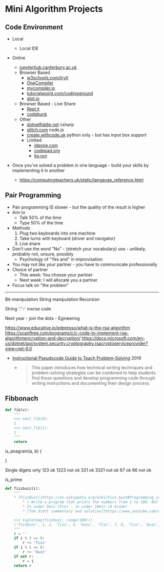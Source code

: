 Mini Algorithm Projects
=======================

Code Environment
----------------

* Local
    * Local IDE
* Online
    * [jupyterhub.canterbury.ac.uk](https://jupyterhub.canterbury.ac.uk/)
    * Browser Based
        * [w3schools.com/tryit](https://www.w3schools.com/tryit/trycompiler.asp?filename=demo_python)
        * [OneCompiler](https://onecompiler.com/)
        * [mycompiler.io](https://www.mycompiler.io/)
        * [tutorialspoint.com/codingground](https://www.tutorialspoint.com/codingground.htm)
        * [glot.io](https://glot.io/)
    * Browser Based - Live Share
        * [Repl.it](https://replit.com/)
        * [codebunk](https://codebunk.com)
    * Other
        * [dotnetfiddle.net](https://dotnetfiddle.net/) csharp
        * [glitch.com](https://glitch.com/) node.js
        * [create.withcode.uk](https://create.withcode.uk/) python only - but has input box support
        * Limited
            * [ideone.com](https://ideone.com)
            * [codepad.org](http://codepad.org)
            * [tio.run](https://tio.run/)


* Once you've solved a problem in one language - build your skills by implementing it in another
    * https://computingteachers.uk/static/langauge_reference.html


Pair Programming
----------------

* Pair programming IS slower - but the quality of the result is higher
* Aim to
    * Talk 50% of the time
    * Type 50% of the time
* Methods
    1. Plug two keyboards into one machine
    2. Take turns with keyboard (driver and navigator)
    3. Live share
* Don't use the word "No" - (stretch your vocabulary) use - unlikely, probably not, unsure, possibly
    * Psychology of "Yes and" in improvisation
* You may not _like_ your partner - you have to communicate professionally
* Choice of partner
    * This week: You choose your partner
    * Next week: I will allocate you a partner
* Focus talk on "the problem"



---


Bit-manipulation
String manipulation
Recursion

String '.''-' morse code


Next year - join the dots - Egineering

https://www.educative.io/edpresso/what-is-the-rsa-algorithm
https://scanftree.com/programs/c/c-code-to-implement-rsa-algorithmencryption-and-decryption/
https://docs.microsoft.com/en-us/dotnet/api/system.security.cryptography.rsacryptoserviceprovider?view=net-6.0


* [Instructional Pseudocode Guide to Teach Problem-Solving](https://dl.acm.org/doi/10.1145/3304221.3325581) 2019
    * > This paper introduces how technical writing techniques and problem-solving strategies can be combined to help students find those questions and develop programming code through writing instructions and documenting their design process. 




Fibbonach
---------
```python
def fib(v):
    """
    >>> next_fib(0):
    1
    >>> next_fib(1):
    1
    """
    return
```






is_anagram(a, b) {

}


Single digets only
123 ok
1223 not ok
321 ok
3321 not ok
67 ok
66 not ok




is_prime



```python
def fizzbuzz(i):
    """
    * [FizzBuzz](https://en.wikipedia.org/wiki/Fizz_buzz#Programming_interviews) [_](https://imranontech.com/2007/01/24/using-fizzbuzz-to-find-developers-who-grok-coding/)
        * > Write a program that prints the numbers from 1 to 100. But for multiples of three print “Fizz” instead of the number and for the multiples of five print “Buzz”. For numbers which are multiples of both three and five print “FizzBuzz”.
        * In under 5min (Pro) - in under 10min (A Grade)
        * [Tom Scott commentary and solution](https://www.youtube.com/watch?v=QPZ0pIK_wsc)

    >>> tuple(map(fizzbuzz, range(100)))
    ('fizzbuzz', 1, 2, 'fizz', 4, 'buzz', 'fizz', 7, 8, 'fizz', 'buzz', 11, 'fizz', 13, 14, 'fizzbuzz', 16, 17, 'fizz', 19, 'buzz', 'fizz', 22, 23, 'fizz', 'buzz', 26, 'fizz', 28, 29, 'fizzbuzz', 31, 32, 'fizz', 34, 'buzz', 'fizz', 37, 38, 'fizz', 'buzz', 41, 'fizz', 43, 44, 'fizzbuzz', 46, 47, 'fizz', 49, 'buzz', 'fizz', 52, 53, 'fizz', 'buzz', 56, 'fizz', 58, 59, 'fizzbuzz', 61, 62, 'fizz', 64, 'buzz', 'fizz', 67, 68, 'fizz', 'buzz', 71, 'fizz', 73, 74, 'fizzbuzz', 76, 77, 'fizz', 79, 'buzz', 'fizz', 82, 83, 'fizz', 'buzz', 86, 'fizz', 88, 89, 'fizzbuzz', 91, 92, 'fizz', 94, 'buzz', 'fizz', 97, 98, 'fizz')
    """
    r = ''
    if i % 3 == 0:
        r += 'fizz'
    if i % 5 == 0:
        r += 'buzz'
    if not r:
        r = i
    return r
```



